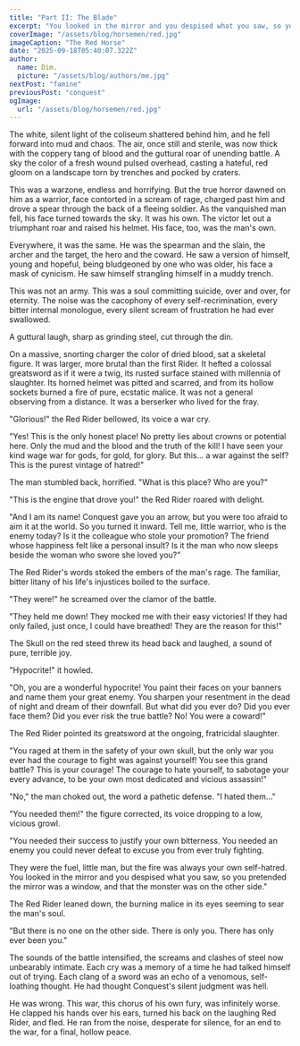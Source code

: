 ```yaml
---
title: "Part II: The Blade"
excerpt: "You looked in the mirror and you despised what you saw, so you pretended the mirror was a window, and that the monster was on the other side."
coverImage: "/assets/blog/horsemen/red.jpg"
imageCaption: "The Red Horse"
date: "2025-09-18T05:40:07.322Z"
author:
  name: Dim.
  picture: "/assets/blog/authors/me.jpg"
nextPost: "famine"
previousPost: "conquest"
ogImage:
  url: "/assets/blog/horsemen/red.jpg"
---
```


The white, silent light of the coliseum shattered behind him, and he fell forward into mud and chaos. The air, once still and sterile, was now thick with the coppery tang of blood and the guttural roar of unending battle. A sky the color of a fresh wound pulsed overhead, casting a hateful, red gloom on a landscape torn by trenches and pocked by craters.

This was a warzone, endless and horrifying. But the true horror dawned on him as a warrior, face contorted in a scream of rage, charged past him and drove a spear through the back of a fleeing soldier. As the vanquished man fell, his face turned towards the sky. It was his own. The victor let out a triumphant roar and raised his helmet. His face, too, was the man's own.

Everywhere, it was the same. He was the spearman and the slain, the archer and the target, the hero and the coward. He saw a version of himself, young and hopeful, being bludgeoned by one who was older, his face a mask of cynicism. He saw himself strangling himself in a muddy trench. 

This was not an army. This was a soul committing suicide, over and over, for eternity. The noise was the cacophony of every self-recrimination, every bitter internal monologue, every silent scream of frustration he had ever swallowed.

A guttural laugh, sharp as grinding steel, cut through the din.

On a massive, snorting charger the color of dried blood, sat a skeletal figure. It was larger, more brutal than the first Rider. It hefted a colossal greatsword as if it were a twig, its rusted surface stained with millennia of slaughter. Its horned helmet was pitted and scarred, and from its hollow sockets burned a fire of pure, ecstatic malice. It was not a general observing from a distance. It was a berserker who lived for the fray.

"Glorious!" the Red Rider bellowed, its voice a war cry. 

"Yes! This is the only honest place! No pretty lies about crowns or potential here. Only the mud and the blood and the truth of the kill! I have seen your kind wage war for gods, for gold, for glory. But this... a war against the self? This is the purest vintage of hatred!"

The man stumbled back, horrified. "What is this place? Who are you?"

"This is the engine that drove you!" the Red Rider roared with delight. 

"And I am its name! Conquest gave you an arrow, but you were too afraid to aim it at the world. So you turned it inward. Tell me, little warrior, who is the enemy today? Is it the colleague who stole your promotion? The friend whose happiness felt like a personal insult? Is it the man who now sleeps beside the woman who swore she loved you?"

The Red Rider's words stoked the embers of the man's rage. The familiar, bitter litany of his life's injustices boiled to the surface. 

"They were!" he screamed over the clamor of the battle.  

"They held me down! They mocked me with their easy victories! If they had only failed, just once, I could have breathed! They are the reason for this!"

The Skull on the red steed threw its head back and laughed, a sound of pure, terrible joy.

"Hypocrite!" it howled. 

"Oh, you are a wonderful hypocrite! You paint their faces on your banners and name them your great enemy. You sharpen your resentment in the dead of night and dream of their downfall. But what did you ever do? Did you ever face them? Did you ever risk the true battle? No! You were a coward!"

The Red Rider pointed its greatsword at the ongoing, fratricidal slaughter.  

"You raged at them in the safety of your own skull, but the only war you ever had the courage to fight was against yourself! You see this grand battle? This is your courage! The courage to hate yourself, to sabotage your every advance, to be your own most dedicated and vicious assassin!"

"No," the man choked out, the word a pathetic defense. "I hated them..."

"You needed them!" the figure corrected, its voice dropping to a low, vicious growl. 

"You needed their success to justify your own bitterness. You needed an enemy you could never defeat to excuse you from ever truly fighting. 

They were the fuel, little man, but the fire was always your own self-hatred. You looked in the mirror and you despised what you saw, so you pretended the mirror was a window, and that the monster was on the other side."

The Red Rider leaned down, the burning malice in its eyes seeming to sear the man's soul. 

"But there is no one on the other side. There is only you. There has only ever been you."

The sounds of the battle intensified, the screams and clashes of steel now unbearably intimate. Each cry was a memory of a time he had talked himself out of trying. Each clang of a sword was an echo of a venomous, self-loathing thought. He had thought Conquest's silent judgment was hell. 

He was wrong. This war, this chorus of his own fury, was infinitely worse. He clapped his hands over his ears, turned his back on the laughing Red Rider, and fled. He ran from the noise, desperate for silence, for an end to the war, for a final, hollow peace.